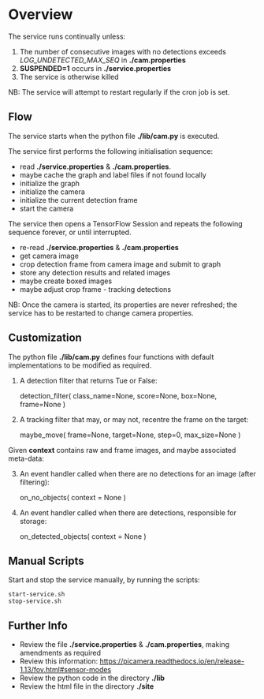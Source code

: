 # Overview

The service runs continually unless:

1. The number of consecutive images with no detections exceeds *LOG_UNDETECTED_MAX_SEQ* in **./cam.properties**
2. **SUSPENDED=1** occurs in **./service.properties**
3. The service is otherwise killed

NB: The service will attempt to restart regularly if the cron job is set.

## Flow
The service starts when the python file **./lib/cam.py** is executed.

The service first performs the following initialisation sequence:

* read **./service.properties** & **./cam.properties**.
* maybe cache the graph and label files if not found locally
* initialize the graph
* initialize the camera
* initialize the current detection frame
* start the camera

The service then opens a TensorFlow Session and repeats the following sequence forever, or until interrupted.

* re-read **./service.properties** & **./cam.properties**
* get camera image
* crop detection frame from camera image and submit to graph
* store any detection results and related images
* maybe create boxed images
* maybe adjust crop frame - tracking detections

NB: Once the camera is started, its properties are never refreshed; the service has to be restarted to change camera properties.

 
## Customization
The python file **./lib/cam.py** defines four functions with default implementations to be modified as required.

1. A detection filter that returns Tue or False:
 
    detection_filter( class_name=None, score=None, box=None, frame=None )

2. A tracking filter that may, or may not, recentre the frame on the target:

    maybe_move( frame=None, target=None, step=0, max_size=None )
    
Given **context** contains raw and frame images, and maybe associated meta-data:

3. An event handler called when there are no detections for an image (after filtering):

    on_no_objects( context = None )
    
4. An event handler called when there are detections, responsible for storage:

    on_detected_objects( context = None )


    
## Manual Scripts
Start and stop the service manually, by running the scripts:

    start-service.sh
    stop-service.sh

    
## Further Info
* Review the file **./service.properties** & **./cam.properties**, making amendments as required
* Review this information: https://picamera.readthedocs.io/en/release-1.13/fov.html#sensor-modes
* Review the python code in the directory **./lib**
* Review the html file in the directory **./site**


